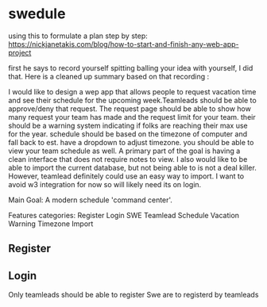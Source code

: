 # swedule
using this to formulate a plan step by step:
https://nickjanetakis.com/blog/how-to-start-and-finish-any-web-app-project

first he says to record yourself spitting balling your idea with yourself, I did that. Here is a cleaned up summary based on that recording :


I would like to design a wep app that allows people to request vacation time and see their schedule for the upcoming week.Teamleads should be able to approve/deny that request. The request page should be able to show how many request your team has made and the request limit for your team. their should be a warning system indicating if folks are reaching their max use for the year. schedule should be based on the timezone of computer and fall back to est. have a dropdown to adjust timezone. you should be able to view your team schedule as well. A primary part of the goal is having a clean interface that does not require notes to view. I also would like to be able to import the current database, but not being able to is not a deal killer. However, teamlead definitely could use an easy way to import. I want to avoid w3 integration for now so will likely need its on login.

Main Goal:
A modern schedule 'command center'.

Features categories:
Register
Login
SWE
Teamlead
Schedule
Vacation
Warning
Timezone
Import
## Register
## Login

Only teamleads should be able to register
Swe are to registerd by teamleads
